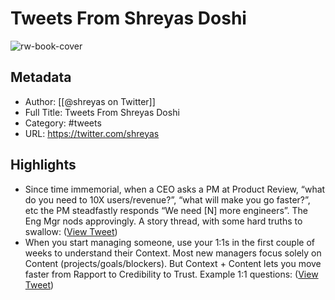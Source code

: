 # Tweets From Shreyas Doshi

![rw-book-cover](https://pbs.twimg.com/profile_images/1268224036418408449/TFTKnr__.jpg)

## Metadata
- Author: [[@shreyas on Twitter]]
- Full Title: Tweets From Shreyas Doshi
- Category: #tweets
- URL: https://twitter.com/shreyas

## Highlights
- Since time immemorial, when a CEO asks a PM at Product Review, “what do you need to 10X users/revenue?”, “what will make you go faster?”, etc the PM steadfastly responds “We need [N] more engineers”. The Eng Mgr nods approvingly.
  A story thread, with some hard truths to swallow: ([View Tweet](https://twitter.com/shreyas/status/1440138354390016003))
- When you start managing someone, use your 1:1s in the first couple of weeks to understand their Context. Most new managers focus solely on Content (projects/goals/blockers). But Context + Content lets you move faster from Rapport to Credibility to Trust.
  Example 1:1 questions: ([View Tweet](https://twitter.com/shreyas/status/1596280737766191104))
